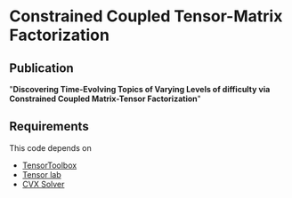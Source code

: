 # Constrained Coupled Tensor-Matrix Factorization

## Publication
"**Discovering Time-Evolving Topics of Varying Levels of difficulty via Constrained Coupled Matrix-Tensor Factorization**"


## Requirements
This code depends on 
* [TensorToolbox](http://www.sandia.gov/~tgkolda/TensorToolbox/index-2.5.html)
* [Tensor lab](http://www.tensorlab.net)
* [CVX Solver](http://cvxr.com/cvx/)


